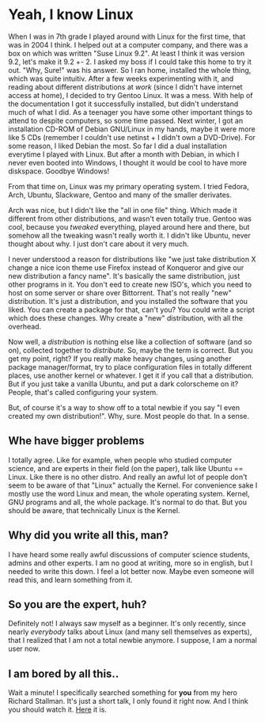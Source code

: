 # Yeah, I know Linux #

When I was in 7th grade I played around with Linux for the first time, that was in 2004 I think. I helped out at a computer company, and there was a box on which was written "Suse Linux 9.2". At least I think it was version 9.2, let's make it 9.2 +- 2.
I asked my boss if I could take this home to try it out. "Why, Sure!" was his answer. So I ran home, installed the whole thing, which was quite intuitiv. After a few weeks experimenting with it, and reading about different distributions at *work* (since I didn't have internet access at home), I decided to try Gentoo Linux. It was a mess. With help of the documentation I got it successfully installed, but didn't understand much of what I did.
As a teenager you have some other important things to attend to despite computers, so some time passed.
Next winter, I got an installation CD-ROM of Debian GNU/Linux in my hands, maybe it were more like 5 CDs (remember I couldn't use netinst + I didn't own a DVD-Drive).
For some reason, I liked Debian the most. So far I did a dual installation everytime I played with Linux. But after a month with Debian, in which I never even booted into Windows, I thought it would be cool to have more diskspace. Goodbye Windows!

From that time on, Linux was my primary operating system. I tried Fedora, Arch, Ubuntu, Slackware, Gentoo and many of the smaller derivates.

Arch was nice, but I didn't like the "all in one file" thing. Which made it different from other distributions, and wasn't even totally true.
Gentoo was cool, because you *tweaked* everything, played around here and there, but somehow all the tweaking wasn't really worth it.
I didn't like Ubuntu, never thought about why. I just don't care about it very much.

I never understood a reason for distributions like "we just take distribution X change a nice icon theme use Firefox instead of Konqueror and give our new distribution a fancy name".
It's basically the same distribution, just other programs in it. You don't eed to create new ISO's, which you need to host on some server or share over Bittorrent. That's not really "new" distribution. It's just a distribution, and you installed the software that you liked.
You can create a package for that, can't you? You could write a script which does these changes. Why create a "new" distribution, with all the overhead.

Now well, a *distribution* is nothing else like a collection of software (and so on), collected together to *distribute*. So, maybe the term is correct. But you get my point, right?
If you really make heavy changes, using another package manager/format, try to place configuration files in totally different places, use another kernel or whatever. I get it if you call that a distribution.
But if you just take a vanilla Ubuntu, and put a dark colorscheme on it? People, that's called configuring your system.

But, of course it's a way to show off to a total newbie if you say "I even created my own distribution!".
Why, sure. Most people do that. In a sense.

## Whe have bigger problems ##

I totally agree. Like for example, when people who studied computer science, and are experts in their field (on the paper), talk like Ubuntu == Linux. Like there is no other distro.
And really an awful lot of people don't seem to be aware of that "Linux" actually the Kernel. For convenience sake I mostly use the word Linux and mean, the whole operating system. Kernel, GNU programs and all, the whole package.
It's normal to do that. But you should be aware, that technically Linux is the Kernel.

## Why did you write all this, man? ##
I have heard some really awful discussions of computer science students, admins and other experts. I am no good at writing, more so in english, but I needed to write this down. I feel a lot better now. Maybe even someone will read this, and learn something from it.

## So you are the expert, huh? ##

Definitely not! I always saw myself as a beginner. It's only recently, since nearly _everybody_ talks about Linux (and many sell themselves as experts), that I realized that I am not a total newbie anymore.
I suppose, I am a normal user now.

## I am bored by all this.. ##

Wait a minute!
I specifically searched something for **you** from my hero Richard Stallman. It's just a short talk, I only found it right now. And I think you should watch it. [Here](https://www.youtube.com/watch?v=UK52v6bCPvg) it is.
